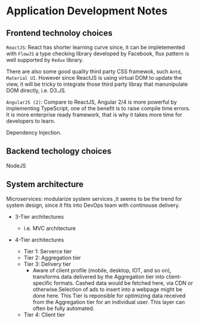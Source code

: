 # Application Development Notes

## Frontend technoloy choices

`ReactJS`: React has shorter learning curve since, it can be impletemented with `FlowJS` a type checking library developed by Facebook, flux pattern is well supported by `Redux` library.

There are also some good quality third party CSS framewok, such `Antd`, `Material UI`. However since ReactJS is using virtual DOM to update the view, it will be tricky to integrate those third party libray that manunipulate DOM directly, i.e. D3.JS.

`AngularJS (2)`: Compare to ReactJS, Angular 2/4 is more powerful by implementing TypeScript, one of the benefit is to raise compile time errors. It is more enterprise ready framework, that is why it takes more time for developers to learn.

Dependency Injection.

## Backend techology choices

NodeJS

## System architecture

Microservices: modularize system services ,it seems to be the trend for system design, since it fits into DevOps team with continouse delivery.

- 3-Tier architectures 
  - i.e. MVC architecture

- 4-Tier architectures
  - Tier 1: Serverce tier
  - Tier 2: Aggregation tier
  - Tier 3: Delivery tier
    - Aware of client profile (mobile, desktop, IOT, and so on), transforms data delivered by the Aggregation tier into client-specific formats. Cashed data would be fetched here, via CDN or otherwise.Selection of ads to insert into a webpage might be done here. This Tier is reponsible for optimizing data received from the Aggregation tier for an individual user. This layer can often be fully automated.
  - Tier 4: Client tier
